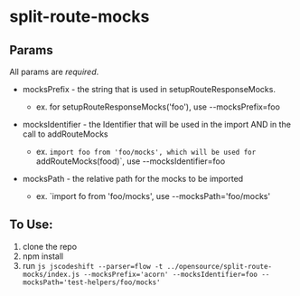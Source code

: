 # split-route-mocks

## Params
All params are *required*.
* mocksPrefix - the string that is used in setupRouteResponseMocks. 

  * ex. for setupRouteResponseMocks('foo'), use --mocksPrefix=foo
  
* mocksIdentifier - the Identifier that will be used in the import AND in the call to addRouteMocks
  
  * ex. `import foo from 'foo/mocks', which will be used for `addRouteMocks(food)`, use --mocksIdentifier=foo

* mocksPath - the relative path for the mocks to be imported
  
  * ex. `import fo from 'foo/mocks', use --mocksPath='foo/mocks'

## To Use:
1. clone the repo
2. npm install
3. run 
`js
jscodeshift --parser=flow -t ../opensource/split-route-mocks/index.js --mocksPrefix='acorn' --mocksIdentifier=foo --mocksPath='test-helpers/foo/mocks'
`

